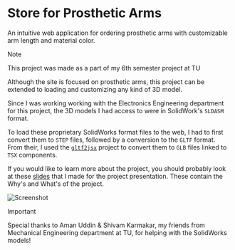 # Store for Prosthetic Arms

An intuitive web application for ordering prosthetic arms with customizable arm length and material color.

> [!NOTE]
> This project was made as a part of my 6th semester project at TU

Although the site is focused on prosthetic arms, this project can be extended to loading and customizing any kind of 3D model.

Since I was working working with the Electronics Engineering department for this project, the 3D models I had access to were in SolidWork's `SLDASM` format.

To load these proprietary SolidWorks format files to the web, I had to first convert them to `STEP` files, followed by a conversion to the `GLTF` format. From their, I used the [`gltf2jsx`](https://github.com/pmndrs/gltfjsx) project to convert them to `GLB` files linked to `TSX` components.

If you would like to learn more about the project, you should probably look at these [slides](https://docs.google.com/presentation/d/1yzAGtNsKP1dFGIaE75qEuR0bYRvoaOhPUyfg9PLlXvY/edit?usp=sharing) that I made for the project presentation. These contain the Why's and What's of the project.

![Screenshot](https://i.ibb.co/bb2mxvQ/Screenshot-2024-05-02-093240.png)

> [!IMPORTANT]
> Special thanks to Aman Uddin & Shivam Karmakar, my friends from Mechanical Engineering department at TU, for helping with the SolidWorks models!
